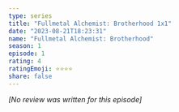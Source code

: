 ```yaml
---
type: series
title: "Fullmetal Alchemist: Brotherhood 1x1"
date: "2023-08-21T18:23:31"
name: "Fullmetal Alchemist: Brotherhood"
season: 1
episode: 1
rating: 4
ratingEmoji: ⭐️⭐️⭐️⭐️
share: false
---
```


*[No review was written for this episode]*
